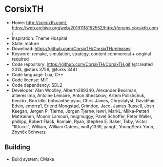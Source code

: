 # CorsixTH

- Home: http://corsixth.com/, https://web.archive.org/web/20191118152552/http://forums.corsixth.com/
- Inspiration: Theme Hospital
- State: mature
- Download: https://github.com/CorsixTH/CorsixTH/releases
- Keyword: remake, simulation, strategy, content commercial + original required
- Code repository: https://github.com/CorsixTH/CorsixTH.git (@created 2013, @stars 3759, @forks 344)
- Code language: Lua, C++
- Code license: MIT
- Code dependency: SDL2
- Developer: Alan Woolley, Alberth289346, Alexander Bessman, altiereslima, Antoine Lemaire, Anton Shestakov, Artem Polishchuk, benckx, Bob Idle, bobcanthelpyou, Chris James, Chrystalyst, DavidFair, Edvin, emorrp1, Erlend Mongstad, Grimdoc, Jaco, James Russell, Josh Keegan, Jørgen P. Tjernø, Jørgen Tjernø, lewri, MarkL, Miika-Petteri Matikainen, Mounir Lamouri, mugmuggy, Pavel Schoffer, Peter Waller, phillipp, Robert Flack, Romain, Ryan, Stephen E. Baker, Toby, Víctor "IlDucci", William, William Gatens, wolfy1339, yangfl, YoungSeok Yoon, Zbyněk Schwarz

## Building

- Build system: CMake
